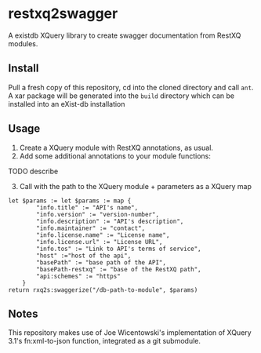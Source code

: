 # restxq2swagger
A existdb XQuery library to create swagger documentation from RestXQ modules.

## Install 

Pull a fresh copy of this repository, cd into the cloned directory and call `ant`. A xar package will be generated into the `build` directory which can be installed into an eXist-db installation

## Usage

1. Create a XQuery module with RestXQ annotations, as usual.
2. Add some additional annotations to your module functions:      

TODO describe

3. Call with the path to the XQuery module + parameters as a XQuery map

~~~
let $params := let $params := map {
        "info.title" := "API's name",
        "info.version" := "version-number",
        "info.description" := "API's description",
        "info.maintainer" := "contact",
        "info.license.name" := "License name",
        "info.license.url" := "License URL",
        "info.tos" := "Link to API's terms of service",
        "host" :="host of the api",
        "basePath" := "base path of the API",
        "basePath-restxq" := "base of the RestXQ path",
        "api:schemes" := "https"
    }
return rxq2s:swaggerize("/db-path-to-module", $params) 
~~~


## Notes

This repository makes use of Joe Wicentowski's implementation of XQuery 3.1's fn:xml-to-json function, integrated as a git submodule.
